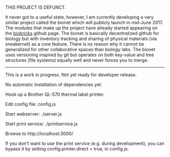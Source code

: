 
THIS PROJECT IS DEFUNCT.

It never got to a useful state, however, I am currently developing a very similar project called the bionet which will publicly launch in mid-June 2017. The modules that make up the project have already started appearing on the [biobricks](https://github.com/biobricks/) github page. The bionet is basically decentralized github for biology but with inventory tracking and sharing of physical materials (via sneakernet) as a core feature. There is no reason why it cannot be generalized for other collaborative spaces than biology labs. The bionet uses versioning inspired by git but operates on both key-value and tree structures (file systems) equally well and never forces you to merge.

------------

This is a work in progress. Not yet ready for developer release.

No automatic installation of dependencies yet.

Hook up a Brother QL-570 thermal label printer.

Edit config file: config.js

Start webserver: ./server.js

Start print service: ./printservice.js

Browse to http://localhost:3000/

If you don't want to use the print service (e.g. during development), you can bypass it by setting config.printer.direct = true, in config.js.
